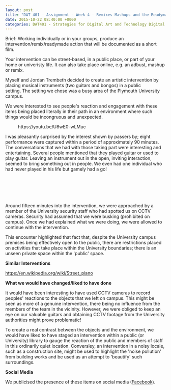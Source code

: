 ```yaml
---
layout: post
title: "DAT 401 - Assignment - Week 4 - Remixes Mashups and the Readymade"
date: 2015-10-22 08:40:00 +0000
categories: DAT401 - Strategies for Digital Art and Technology Digital Art and Technology
---
```


<!-- wp:paragraph {"className":"brief"} -->
<p class="brief">Brief: Working individually or in your groups, produce an intervention/remix/readymade action that will be documented as a short film.</p>
<!-- /wp:paragraph -->

<!-- wp:paragraph -->
<p>Your intervention can be street-based, in a public place, or part of your home or univeristy life. It can also take place online, e.g. an adbust, mashup or remix.</p>
<!-- /wp:paragraph -->

<!-- wp:paragraph -->
<p>Myself and Jordan Trembeth decided to create an artistic intervention by placing musical instruments (two guitars and bongos) in a public setting.&nbsp;The setting we chose was a busy area of the Plymouth University campus.</p>
<!-- /wp:paragraph -->

<!-- wp:paragraph -->
<p>We were interested to see people's reaction and engagement with&nbsp;these items being placed literally in their path in an environment where such things would be incongruous and unexpected.</p>
<!-- /wp:paragraph -->

<!-- wp:embed {"url":"https://youtu.be/U8wE0-wLMuc","type":"video","providerNameSlug":"youtube","responsive":true,"className":"wp-embed-aspect-16-9 wp-has-aspect-ratio"} -->
<figure class="wp-block-embed is-type-video is-provider-youtube wp-block-embed-youtube wp-embed-aspect-16-9 wp-has-aspect-ratio"><div class="wp-block-embed__wrapper">
https://youtu.be/U8wE0-wLMuc
</div></figure>
<!-- /wp:embed -->

<!-- wp:paragraph -->
<p>I was pleasantly surprised by the interest shown by passers by; eight performance were captured within a period of approximately 90 minutes. The conversations that we had with those taking part were interesting and entertaining. Several people mentioned that they played guitar or used to play guitar. Leaving an instrument out in the open, inviting interaction, seemed to bring something out in people. We even had one individual who had never played in his life but gamely had a go!</p>
<!-- /wp:paragraph -->

<!-- wp:gallery {"columns":3,"linkTo":"media"} -->
<figure class="wp-block-gallery has-nested-images columns-3 is-cropped"><!-- wp:image {"id":196,"sizeSlug":"large","linkDestination":"media"} -->
<figure class="wp-block-image size-large"><a href="https://www.circleseven.co.uk/wp-content/uploads/2015/10/dsc0073_small_22219352209_o-e1670575983810.jpg"><img src="https://www.circleseven.co.uk/wp-content/uploads/2015/10/dsc0073_small_22219352209_o-681x1024.jpg" alt="" class="wp-image-196"/></a></figure>
<!-- /wp:image -->

<!-- wp:image {"id":192,"sizeSlug":"large","linkDestination":"media"} -->
<figure class="wp-block-image size-large"><a href="https://www.circleseven.co.uk/wp-content/uploads/2022/12/dsc0034_small_22219376919_o.jpg"><img src="https://www.circleseven.co.uk/wp-content/uploads/2022/12/dsc0034_small_22219376919_o-681x1024.jpg" alt="" class="wp-image-192"/></a></figure>
<!-- /wp:image -->

<!-- wp:image {"id":193,"sizeSlug":"large","linkDestination":"media"} -->
<figure class="wp-block-image size-large"><a href="https://www.circleseven.co.uk/wp-content/uploads/2022/12/dsc0076_small_22219348019_o.jpg"><img src="https://www.circleseven.co.uk/wp-content/uploads/2022/12/dsc0076_small_22219348019_o-681x1024.jpg" alt="" class="wp-image-193"/></a></figure>
<!-- /wp:image -->

<!-- wp:image {"id":191,"sizeSlug":"large","linkDestination":"media"} -->
<figure class="wp-block-image size-large"><a href="https://www.circleseven.co.uk/wp-content/uploads/2022/12/dsc0051_small_22218215120_o.jpg"><img src="https://www.circleseven.co.uk/wp-content/uploads/2022/12/dsc0051_small_22218215120_o-681x1024.jpg" alt="" class="wp-image-191"/></a></figure>
<!-- /wp:image -->

<!-- wp:image {"id":190,"sizeSlug":"large","linkDestination":"media"} -->
<figure class="wp-block-image size-large"><a href="https://www.circleseven.co.uk/wp-content/uploads/2022/12/dsc0064_small_22218473658_o.jpg"><img src="https://www.circleseven.co.uk/wp-content/uploads/2022/12/dsc0064_small_22218473658_o-681x1024.jpg" alt="" class="wp-image-190"/></a></figure>
<!-- /wp:image -->

<!-- wp:image {"id":189,"sizeSlug":"large","linkDestination":"media"} -->
<figure class="wp-block-image size-large"><a href="https://www.circleseven.co.uk/wp-content/uploads/2022/12/dsc0032_small_22218229290_o.jpg"><img src="https://www.circleseven.co.uk/wp-content/uploads/2022/12/dsc0032_small_22218229290_o-681x1024.jpg" alt="" class="wp-image-189"/></a></figure>
<!-- /wp:image --></figure>
<!-- /wp:gallery -->

<!-- wp:paragraph -->
<p>Around fifteen minutes into the intervention, we were approached by a member of the University security staff who had spotted us on CCTV cameras. Security&nbsp;had assumed that we were busking (prohibited on campus). Once we had explained what we were doing, we were allowed to continue with the intervention.</p>
<!-- /wp:paragraph -->

<!-- wp:paragraph -->
<p>This encounter highlighted that fact that, despite the University campus premises being effectively open to the public, there are restrictions placed on activities that take place within the University boundaries; there is an unseen private space within the 'public' space.</p>
<!-- /wp:paragraph -->

<!-- wp:paragraph -->
<p><strong>Similar Interventions</strong></p>
<!-- /wp:paragraph -->

<!-- wp:paragraph -->
<p><a href="https://en.wikipedia.org/wiki/Street_piano" target="_blank" rel="noreferrer noopener">https://en.wikipedia.org/wiki/Street_piano</a></p>
<!-- /wp:paragraph -->

<!-- wp:paragraph -->
<p><strong>What we would have changed/liked to have done</strong></p>
<!-- /wp:paragraph -->

<!-- wp:paragraph -->
<p>It would have been interesting to have used CCTV cameras to record peoples' reactions to the objects that we left on campus. This might be seen as more of a genuine intervention, there being no influence from the members of the team in the vicinity. However, we were obliged to keep an eye on our valuable guitars and obtaining CCTV footage from the University authorities might prove problematic!</p>
<!-- /wp:paragraph -->

<!-- wp:paragraph -->
<p>To create a real contrast between the objects and the environment, we would have liked to have staged an intervention within a public (or University) library to gauge the reaction of the public and members of staff in this ordinarily quiet location. Conversley, an intervention in a noisy locale, such as a construction site, might be used to highlight the 'noise pollution' from building works and be used as an attempt to 'beautify' such surroundings.</p>
<!-- /wp:paragraph -->

<!-- wp:paragraph -->
<p><strong>Social Media</strong></p>
<!-- /wp:paragraph -->

<!-- wp:paragraph -->
<p>We publicised the presence of these items on social media (<a href="https://www.facebook.com/groups/expressyourselfplymouth/">Facebook</a>).</p>
<!-- /wp:paragraph -->